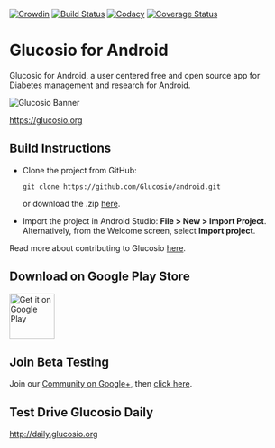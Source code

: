 [![Crowdin](https://d322cqt584bo4o.cloudfront.net/glucosio/localized.png)](https://crowdin.com/project/glucosio)
[![Build Status](https://travis-ci.org/Glucosio/glucosio-android.svg)](https://travis-ci.org/Glucosio/glucosio-android)
[![Codacy](https://img.shields.io/codacy/e27821fb6289410b8f58338c7e0bc686.svg)]()
[![Coverage Status](https://coveralls.io/repos/github/Glucosio/glucosio-android/badge.svg?branch=develop)](https://coveralls.io/github/Glucosio/glucosio-android?branch=develop)
# Glucosio for Android
Glucosio for Android, a user centered free and open source app for Diabetes management and research for Android.

![Glucosio Banner](https://cloud.githubusercontent.com/assets/5623301/14087778/f02be08c-f52b-11e5-9ff3-15bc5670cddb.png)

 https://glucosio.org
 
## Build Instructions
 
- Clone the project from GitHub: 
   ```
   git clone https://github.com/Glucosio/android.git
   ```
   or download the .zip [here](https://github.com/Glucosio/android/archive/master.zip).

- Import the project in Android Studio: **File > New > Import Project**.
  Alternatively, from the Welcome screen, select **Import project**.

Read more about contributing to Glucosio [here](http://www.glucosio.org/contribute/).

## Download on Google Play Store
<a href="https://play.google.com/store/apps/details?id=org.glucosio.android&utm_source=global_co&utm_medium=prtnr&utm_content=Mar2515&utm_campaign=PartBadge&pcampaignid=MKT-AC-global-none-all-co-pr-py-PartBadges-Oct1515-1"><img alt="Get it on Google Play" height="80" src="https://play.google.com/intl/en_us/badges/images/apps/en-play-badge.png" /></a>

## Join Beta Testing
Join our [Community on Google+](https://plus.google.com/communities/117048486613219870727), then [click here](https://play.google.com/apps/testing/org.glucosio.android).

## Test Drive Glucosio Daily
http://daily.glucosio.org



